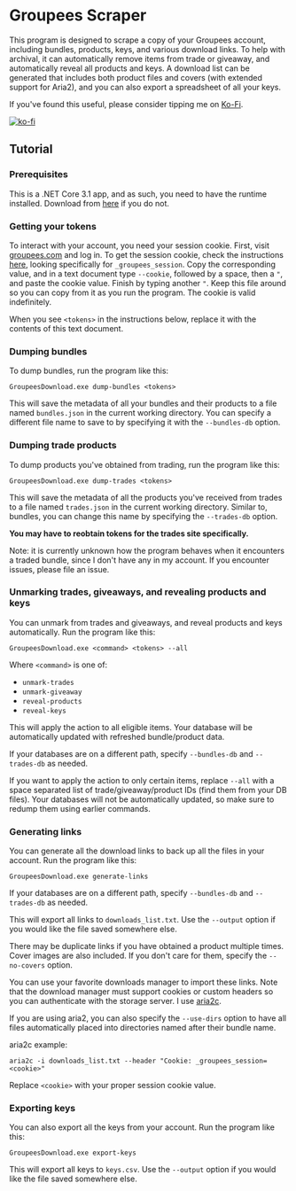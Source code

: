 Groupees Scraper
================

This program is designed to scrape a copy of your Groupees account, including
bundles, products, keys, and various download links. To help with archival, it
can automatically remove items from trade or giveaway, and automatically
reveal all products and keys. A download list can be generated that includes
both product files and covers (with extended support for Aria2), and you can
also export a spreadsheet of all your keys.

If you've found this useful, please consider tipping me on [Ko-Fi](https://ko-fi.com/caralynx).

[![ko-fi](https://ko-fi.com/img/githubbutton_sm.svg)](https://ko-fi.com/C0C81P4PX)

Tutorial
--------

### Prerequisites

This is a .NET Core 3.1 app, and as such, you need to have the runtime
installed. Download from [here](https://dotnet.microsoft.com/en-us/download/dotnet/3.1)
if you do not.

### Getting your tokens

To interact with your account, you need your session cookie. First, visit [groupees.com](https://groupees.com)
and log in. To get the session cookie, check the instructions [here](https://www.cookieyes.com/blog/how-to-check-cookies-on-your-website-manually/),
looking specifically for `_groupees_session`. Copy the corresponding value,
and in a text document type `--cookie`, followed by a space, then a `"`,
and paste the cookie value. Finish by typing another `"`. Keep this file
around so you can copy from it as you run the program. The cookie is valid
indefinitely.

When you see `<tokens>` in the instructions below, replace it with the contents
of this text document.

### Dumping bundles

To dump bundles, run the program like this:

```
GroupeesDownload.exe dump-bundles <tokens>
```

This will save the metadata of all your bundles and their products to a file
named `bundles.json` in the current working directory. You can specify a
different file name to save to by specifying it with the `--bundles-db` option.

### Dumping trade products

To dump products you've obtained from trading, run the program like this:

```
GroupeesDownload.exe dump-trades <tokens>
```

This will save the metadata of all the products you've received from trades to
a file named `trades.json` in the current working directory. Similar to,
bundles, you can change this name by specifying the `--trades-db` option.

**You may have to reobtain tokens for the trades site specifically.**

Note: it is currently unknown how the program behaves when it encounters a
traded bundle, since I don't have any in my account. If you encounter issues,
please file an issue.

### Unmarking trades, giveaways, and revealing products and keys

You can unmark from trades and giveaways, and reveal products and keys
automatically. Run the program like this:

```
GroupeesDownload.exe <command> <tokens> --all
```

Where `<command>` is one of:
- `unmark-trades`
- `unmark-giveaway`
- `reveal-products`
- `reveal-keys`

This will apply the action to all eligible items. Your database will be
automatically updated with refreshed bundle/product data.

If your databases are on a different path, specify `--bundles-db` and
`--trades-db` as needed.

If you want to apply the action to only certain items, replace `--all` with
a space separated list of trade/giveaway/product IDs (find them from your DB
files). Your databases will not be automatically updated, so make sure to
redump them using earlier commands.

### Generating links

You can generate all the download links to back up all the files in your
account. Run the program like this:

```
GroupeesDownload.exe generate-links
```

If your databases are on a different path, specify `--bundles-db` and
`--trades-db` as needed.

This will export all links to `downloads_list.txt`. Use the `--output` option
if you would like the file saved somewhere else.

There may be duplicate links if you have obtained a product multiple times.
Cover images are also included. If you don't care for them, specify the
`--no-covers` option.

You can use your favorite downloads manager to import these links. Note that
the download manager must support cookies or custom headers so you can
authenticate with the storage server. I use [aria2c](https://aria2.github.io/).

If you are using aria2, you can also specify the `--use-dirs` option to have
all files automatically placed into directories named after their bundle name.

aria2c example:

```
aria2c -i downloads_list.txt --header "Cookie: _groupees_session=<cookie>"
```

Replace `<cookie>` with your proper session cookie value.

### Exporting keys

You can also export all the keys from your account. Run the program like
this:

```
GroupeesDownload.exe export-keys
```

This will export all keys to `keys.csv`. Use the `--output` option
if you would like the file saved somewhere else.

